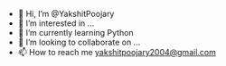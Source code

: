 - 👋 Hi, I’m @YakshitPoojary
- 👀 I’m interested in ...
- 🌱 I’m currently learning Python
- 💞️ I’m looking to collaborate on ...
- 📫 How to reach me yakshitpoojary2004@gmail.com

<!---
YakshitPoojary/YakshitPoojary is a ✨ special ✨ repository because its `README.md` (this file) appears on your GitHub profile.
You can click the Preview link to take a look at your changes.
--->
